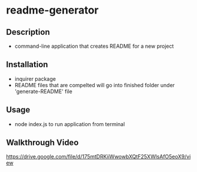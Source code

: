 # readme-generator

## Description
* command-line application that creates README for a new project

## Installation
* inquirer package
* README files that are compelted will go into finished folder under 'generate-README' file

## Usage
* node index.js to run application from terminal

## Walkthrough Video
https://drive.google.com/file/d/175mtDRKiiWwowbXQtF25XWlsAfO5eoX9/view